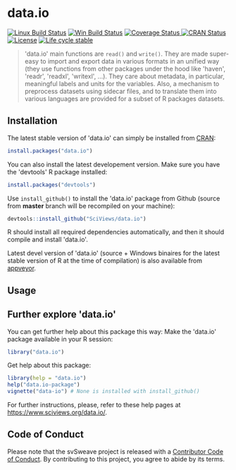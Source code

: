 
# data.io

<!-- badges: start -->
[![Linux Build Status](https://travis-ci.com/SciViews/data.io.svg )](https://travis-ci.com/SciViews/data.io)
[![Win Build Status](https://ci.appveyor.com/api/projects/status/github/SciViews/data.io?branch=master&svg=true)](http://ci.appveyor.com/project/phgrosjean/data-io)
[![Coverage Status](https://img.shields.io/codecov/c/github/SciViews/data.io/master.svg)
](https://codecov.io/github/SciViews/data.io?branch=master)
[![CRAN Status](https://www.r-pkg.org/badges/version/data.io)](http://cran.r-project.org/package=data.io)
[![License](https://img.shields.io/badge/license-GPL-blue.svg)](http://www.gnu.org/licenses/gpl-2.0.html)
[![Life
cycle stable](https://img.shields.io/badge/lifecycle-stable-brightgreen.svg)](https://www.tidyverse.org/lifecycle/#stable)
<!-- badges: end -->

> 'data.io' main functions are `read()` and `write()`. They are made super-easy to import and export data in various formats in an unified way (they use functions from other packages under the hood like 'haven', 'readr', 'readxl', 'writexl', ...). They care about metadata, in particular, meaningful labels and units for the variables. Also, a mechanism to preprocess datasets using sidecar files, and to translate them into various languages are provided for a subset of R packages datasets.

## Installation

The latest stable version of 'data.io' can simply be installed from [CRAN](http://cran.r-project.org):

```r
install.packages("data.io")
```

You can also install the latest developement version. Make sure you have the 'devtools' R package installed:

```r
install.packages("devtools")
```

Use `install_github()` to install the 'data.io' package from Github (source from **master** branch will be recompiled on your machine):

```r
devtools::install_github("SciViews/data.io")
```

R should install all required dependencies automatically, and then it should compile and install 'data.io'.

Latest devel version of 'data.io' (source + Windows binaires for the latest stable version of R at the time of compilation) is also available from [appveyor](https://ci.appveyor.com/project/phgrosjean/data.io/build/artifacts).

## Usage

## Further explore 'data.io'

You can get further help about this package this way: Make the 'data.io' package available in your R session:

```r
library("data.io")
```

Get help about this package:

```r
library(help = "data.io")
help("data.io-package")
vignette("data-io") # None is installed with install_github()
```

For further instructions, please, refer to these help pages at https://www.sciviews.org/data.io/.

## Code of Conduct

Please note that the svSweave project is released with a [Contributor Code of Conduct](https://contributor-covenant.org/version/2/0/CODE_OF_CONDUCT.html). By contributing to this project, you agree to abide by its terms.
